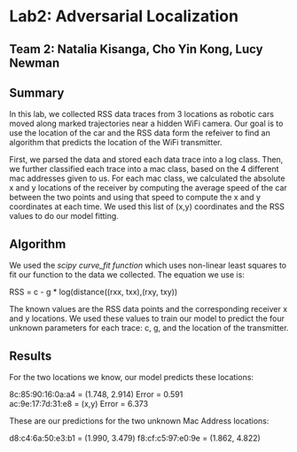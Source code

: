# Lab2: Adversarial Localization
## Team 2: Natalia Kisanga, Cho Yin Kong, Lucy Newman

## Summary
In this lab, we collected RSS data traces from 3 locations as robotic cars moved along marked trajectories near a hidden WiFi camera. Our goal is to use the location of the car and the RSS data form the refeiver to find an algorithm that predicts the location of the WiFi transmitter.

First, we parsed the data and stored each data trace into a log class. Then, we further classified each trace into a mac class, based on the 4 different mac addresses given to us. For each mac class, we calculated the absolute x and y locations of the receiver by computing the average speed of the car between the two points and using that speed to compute the x and y coordinates at each time. We used this list of (x,y) coordinates and the RSS values to do our model fitting.

## Algorithm

We used the *scipy curve_fit function*  which uses non-linear least squares to fit our function to the data we collected. The equation we use is:

RSS = c - g * log(distance((rxx, txx),(rxy, txy))

The known values are the RSS data points and the corresponding receiver x and y locations. We used these values to train our model to predict the four unknown parameters for each trace: c, g, and the location of the transmitter.


## Results

For the two locations we know, our model predicts these locations:

8c:85:90:16:0a:a4  = (1.748, 2.914) Error =  0.591  
ac:9e:17:7d:31:e8  = (x,y) Error =  6.373


These are our predictions for the two unknown Mac Address locations:

d8:c4:6a:50:e3:b1 = (1.990, 3.479) 
f8:cf:c5:97:e0:9e = (1.862, 4.822)

